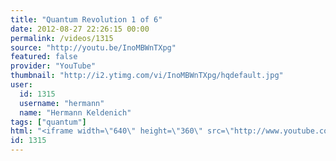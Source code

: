 ```yaml
---
title: "Quantum Revolution 1 of 6"
date: 2012-08-27 22:26:15 00:00
permalink: /videos/1315
source: "http://youtu.be/InoMBWnTXpg"
featured: false
provider: "YouTube"
thumbnail: "http://i2.ytimg.com/vi/InoMBWnTXpg/hqdefault.jpg"
user:
  id: 1315
  username: "hermann"
  name: "Hermann Keldenich"
tags: ["quantum"]
html: "<iframe width=\"640\" height=\"360\" src=\"http://www.youtube.com/embed/InoMBWnTXpg?wmode=transparent&fs=1&feature=oembed\" frameborder=\"0\" allowfullscreen></iframe>"
id: 1315
---
```


